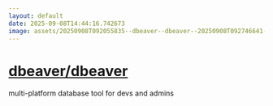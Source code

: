 ```yaml
---
layout: default
date: 2025-09-08T14:44:16.742673
image: assets/20250908T092055835--dbeaver--dbeaver--20250908T092746641--cropped.png
---
```


# [dbeaver/dbeaver](https://github.com/dbeaver/dbeaver)

multi-platform database tool for devs and admins
